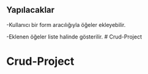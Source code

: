 ## Yapılacaklar

-Kullanıcı bir form aracılığıyla öğeler ekleyebilir. 

-Eklenen öğeler liste halinde gösterilir. # Crud-Project
# Crud-Project
